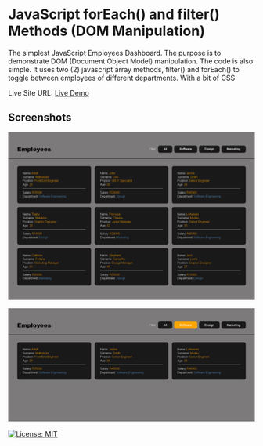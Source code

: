 # JavaScript forEach() and filter() Methods (DOM Manipulation)

The simplest JavaScript Employees Dashboard. The purpose is to demonstrate DOM (Document Object Model) manipulation. The code is also simple. It uses two (2) javascript array methods, filter() and forEach() to toggle between employees of different departments. With a bit of CSS

Live Site URL: [Live Demo](https://javascript-Employees-dash1.netlify.app)

## Screenshots

![Screenshot](https://github.com/adolfmathebula/JavaScript-forEach-and-filter-Methods-DOM-Manipulation-/blob/main/images/screenshoot1.png)

![Screenshot](https://github.com/adolfmathebula/JavaScript-forEach-and-filter-Methods-DOM-Manipulation-/blob/main/images/screenshoot.png)

[![License: MIT](https://img.shields.io/badge/License-MIT-yellow.svg)](https://opensource.org/licenses/MIT)
